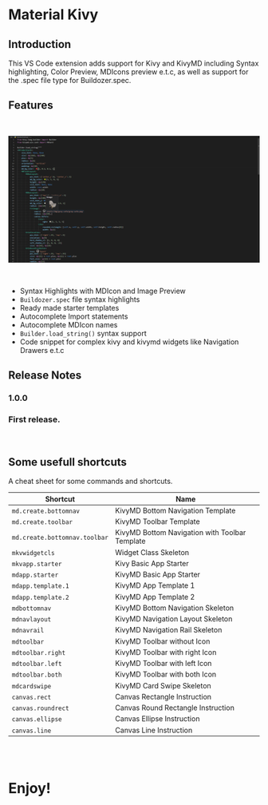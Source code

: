 # Material Kivy

## Introduction
This VS Code extension adds support for Kivy and KivyMD including Syntax highlighting, Color Preview, MDIcons preview e.t.c, as well as support for the .spec file type for Buildozer.spec.

## Features
 <br>

 ![Syntax Highlights with MDIcon and Image Preview](https://github.com/cutehaddy/material-kv/blob/master/images/material-kv.PNG)

 <br>

- Syntax Highlights with MDIcon and Image Preview
- `Buildozer.spec` file syntax highlights
- Ready made starter templates
- Autocomplete Import statements
- Autocomplete MDIcon names
- `Builder.load_string()` syntax support
- Code snippet for complex kivy and kivymd widgets like Navigation Drawers e.t.c

## Release Notes


### 1.0.0
### First release.

<br>

## Some usefull shortcuts

A cheat sheet for some commands and shortcuts.

| Shortcut       | Name |
|----------------|------|
| `md.create.bottomnav`|KivyMD Bottom Navigation Template|
| `md.create.toolbar` | KivyMD Toolbar Template |
|`md.create.bottomnav.toolbar` | KivyMD Bottom Navigation with Toolbar Template|
|`mkvwidgetcls`| Widget Class Skeleton | |
|`mkvapp.starter` | Kivy Basic App Starter |
|`mdapp.starter` | KivyMD Basic App Starter |
|`mdapp.template.1` | KivyMD App Template 1 |
|`mdapp.template.2` | KivyMD App Template 2 |
|`mdbottomnav` | KivyMD Bottom Navigation Skeleton |
|`mdnavlayout` | KivyMD Navigation Layout Skeleton |
|`mdnavrail` | KivyMD Navigation Rail Skeleton |
|`mdtoolbar` | KivyMD Toolbar without Icon |
|`mdtoolbar.right` | KivyMD Toolbar with right Icon |
|`mdtoolbar.left` | KivyMD Toolbar with left Icon |
|`mdtoolbar.both` | KivyMD Toolbar with both Icon |
|`mdcardswipe` | KivyMD Card Swipe Skeleton |
|`canvas.rect` | Canvas Rectangle Instruction |
|`canvas.roundrect` | Canvas Round Rectangle Instruction |
|`canvas.ellipse` | Canvas Ellipse Instruction |
|`canvas.line` | Canvas Line Instruction |

<br>
<br>

# Enjoy!

